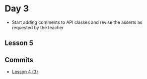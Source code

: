 Day 3
============================================

- Start adding comments to API classes and revise 
  the asserts as requested by the teacher

## Lesson 5





## Commits

- [Lesson 4 (3)](https://github.com/jsanz/gvsig-2-dev-course/commit/FIXME) 
